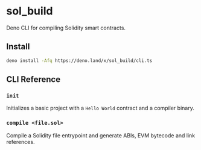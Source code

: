 # sol_build

Deno CLI for compiling Solidity smart contracts.

## Install

```sh
deno install -Afq https://deno.land/x/sol_build/cli.ts
```

## CLI Reference

### `init`

Initializes a basic project with a `Hello World` contract and a compiler binary.

### `compile <file.sol>`

Compile a Solidity file entrypoint and generate ABIs, EVM bytecode and link
references.
